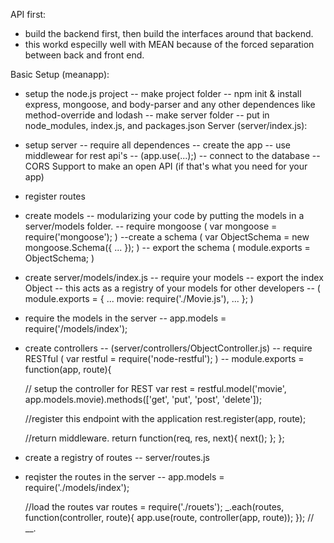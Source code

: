 API first:
- build the backend first, then build the interfaces around that backend.
- this workd especilly well with MEAN because of the forced separation between back and front end.

Basic Setup (meanapp):
- setup the node.js project
-- make project folder
-- npm init & install express, mongoose, and body-parser and any other dependences like method-override and lodash
-- make server folder
    -- put in node_modules, index.js, and packages.json
Server (server/index.js):
- setup server
-- require all dependences
-- create the app
-- use middlewear for rest api's
    -- (app.use(...);)
-- connect to the database
-- CORS Support to make an open API (if that's what you need for your app)
- register routes
- create models
-- modularizing your code by putting the models in a server/models folder.
-- require mongoose ( var mongoose = require('mongoose'); )
--create a schema ( var ObjectSchema = new mongoose.Schema({ ... }); )
-- export the schema ( module.exports = ObjectSchema; )
- create server/models/index.js
-- require your models
-- export the index Object
-- this acts as a registry of your models for other developers
-- ( module.exports = { ... movie: require('./Movie.js'), ... }; )
- require the models in the server
-- app.models = require('/models/index');
- create controllers
-- (server/controllers/ObjectController.js)
-- require RESTful ( var restful = require('node-restful'); )
-- module.exports = function(app, route){

    // setup the controller for REST
    var rest = restful.model('movie', app.models.movie).methods(['get', 'put', 'post', 'delete']);

    //register this endpoint with the application
    rest.register(app, route);

    //return middleware.
    return function(req, res, next){
        next();
    };
};
- create a registry of routes
-- server/routes.js
- reqister the routes in the server
--  app.models = require('./models/index');

    //load the routes
    var routes = require('./rouets');
    _.each(routes, function(controller, route){
        app.use(route, controller(app, route));
    });
    // __.
